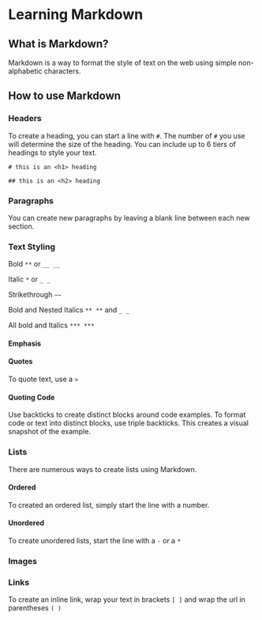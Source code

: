 # Learning Markdown

## What is Markdown?

Markdown is a way to format the style of text on the web using simple non-alphabetic characters.

## How to use Markdown

### Headers

To create a heading, you can start a line with `#`. The number of `#` you use will determine the size of the heading. You can include up to 6 tiers of headings to style your text. 

`# this is an <h1> heading`

`## this is an <h2> heading`

### Paragraphs

You can create new paragraphs by leaving a blank line between each new section. 

### Text Styling

Bold `**` or `__ __`

Italic `*` or `_ _`

Strikethrough `~~`

Bold and Nested Italics `** **` and `_ _`

All bold and Italics `*** ***`

#### Emphasis



#### Quotes

To quote text, use a `>`

#### Quoting Code

Use backticks to create distinct blocks around code examples. To format code or text into distinct blocks, use triple backticks. This creates a visual snapshot of the example. 

### Lists

There are numerous ways to create lists using Markdown. 

#### Ordered

To created an ordered list, simply start the line with a number. 

#### Unordered

To create unordered lists, start the line with a `-` or a `*`

### Images

### Links

To create an inline link, wrap your text in brackets `[ ]` and wrap the url in parentheses `( )`
